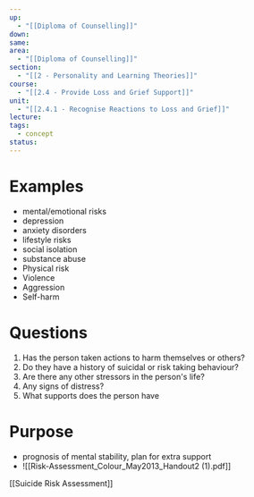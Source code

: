 ```yaml
---
up:
  - "[[Diploma of Counselling]]"
down: 
same: 
area:
  - "[[Diploma of Counselling]]"
section:
  - "[[2 - Personality and Learning Theories]]"
course:
  - "[[2.4 - Provide Loss and Grief Support]]"
unit:
  - "[[2.4.1 - Recognise Reactions to Loss and Grief]]"
lecture: 
tags:
  - concept
status:
---
```

# Examples
- mental/emotional risks
- depression
- anxiety disorders
- lifestyle risks
- social isolation
- substance abuse
- Physical risk
- Violence
- Aggression
- Self-harm
# Questions
1. Has the person taken actions to harm themselves or others?
2. Do they have a history of suicidal or risk taking behaviour?
3. Are there any other stressors in the person's life?
4. Any signs of distress?
5. What supports does the person have

# Purpose
- prognosis of mental stability, plan for extra support
- ![[Risk-Assessment_Colour_May2013_Handout2 (1).pdf]]

[[Suicide Risk Assessment]]